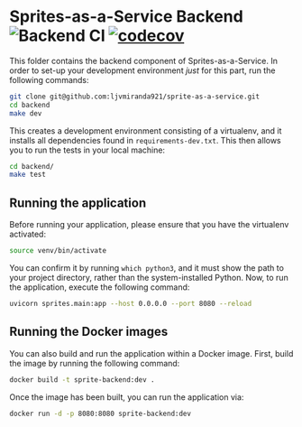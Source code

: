 # Sprites-as-a-Service Backend ![Backend CI](https://github.com/ljvmiranda921/sprite-as-a-service/workflows/Backend%20CI/badge.svg) [![codecov](https://codecov.io/gh/ljvmiranda921/sprite-as-a-service/branch/master/graph/badge.svg?token=F8DSHYTZNW)](https://codecov.io/gh/ljvmiranda921/sprite-as-a-service)


This folder contains the backend component of Sprites-as-a-Service. In order to
set-up your development environment *just* for this part, run the following
commands:

```sh
git clone git@github.com:ljvmiranda921/sprite-as-a-service.git
cd backend
make dev
```

This creates a development environment consisting of a virtualenv, and it
installs all dependencies found in `requirements-dev.txt`. This then allows you
to run the tests in your local machine:

```sh
cd backend/
make test
```

## Running the application

Before running your application, please ensure that you have the virtualenv
activated:

```sh
source venv/bin/activate
```

You can confirm it by running `which python3`, and it must show the path
to your project directory, rather than the system-installed Python. Now, to run
the application, execute the following command:

```sh
uvicorn sprites.main:app --host 0.0.0.0 --port 8080 --reload  
```

## Running the Docker images

You can also build and run the application within a Docker image. First, build
the image by running the following command:

```sh
docker build -t sprite-backend:dev .
```

Once the image has been built, you can run the application via:

```sh
docker run -d -p 8080:8080 sprite-backend:dev
```
